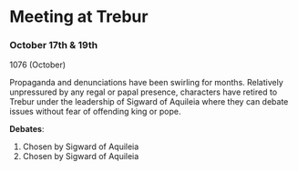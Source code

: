 # Meeting at Trebur

### October 17th & 19th

1076 (October)

Propaganda and denunciations have been swirling for months. Relatively unpressured by any regal or papal presence, characters have retired to Trebur under the leadership of Sigward of Aquileia where they can debate issues without fear of offending king or pope.

**Debates**:&#x20;

1. Chosen by Sigward of Aquileia
2. Chosen by Sigward of Aquileia
